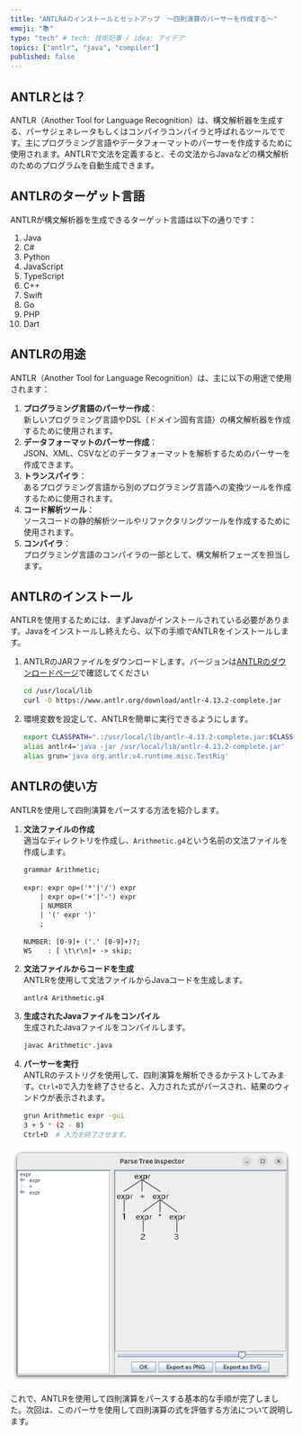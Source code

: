 ```yaml
---
title: "ANTLR4のインストールとセットアップ　〜四則演算のパーサーを作成する〜"
emoji: "📚"
type: "tech" # tech: 技術記事 / idea: アイデア
topics: ["antlr", "java", "compiler"]
published: false
---
```


## ANTLRとは？

ANTLR（Another Tool for Language Recognition）は、構文解析器を生成する、パーサジェネレータもしくはコンパイラコンパイラと呼ばれるツールでです。主にプログラミング言語やデータフォーマットのパーサーを作成するために使用されます。ANTLRで文法を定義すると、その文法からJavaなどの構文解析のためのプログラムを自動生成できます。

## ANTLRのターゲット言語

ANTLRが構文解析器を生成できるターゲット言語は以下の通りです：

1. Java
2. C#
3. Python
4. JavaScript
5. TypeScript
6. C++
7. Swift
8. Go
9. PHP
10. Dart

## ANTLRの用途

ANTLR（Another Tool for Language Recognition）は、主に以下の用途で使用されます：

1. **プログラミング言語のパーサー作成**：  
   新しいプログラミング言語やDSL（ドメイン固有言語）の構文解析器を作成するために使用されます。
2. **データフォーマットのパーサー作成**：  
   JSON、XML、CSVなどのデータフォーマットを解析するためのパーサーを作成できます。
3. **トランスパイラ**：  
   あるプログラミング言語から別のプログラミング言語への変換ツールを作成するために使用されます。
4. **コード解析ツール**：  
   ソースコードの静的解析ツールやリファクタリングツールを作成するために使用されます。
5. **コンパイラ**：  
   プログラミング言語のコンパイラの一部として、構文解析フェーズを担当します。

## ANTLRのインストール

ANTLRを使用するためには、まずJavaがインストールされている必要があります。Javaをインストールし終えたら、以下の手順でANTLRをインストールします。

1. ANTLRのJARファイルをダウンロードします。バージョンは[ANTLRのダウンロードページ](https://www.antlr.org/download.html)で確認してください
   ```sh
   cd /usr/local/lib
   curl -O https://www.antlr.org/download/antlr-4.13.2-complete.jar
   ```
2. 環境変数を設定して、ANTLRを簡単に実行できるようにします。
   ```sh
   export CLASSPATH=".:/usr/local/lib/antlr-4.13.2-complete.jar:$CLASSPATH"
   alias antlr4='java -jar /usr/local/lib/antlr-4.13.2-complete.jar'
   alias grun='java org.antlr.v4.runtime.misc.TestRig'
   ```

## ANTLRの使い方

ANTLRを使用して四則演算をパースする方法を紹介します。

1. **文法ファイルの作成**    
   適当なディレクトリを作成し、`Arithmetic.g4`という名前の文法ファイルを作成します。
   ```antlr:Arithmetic.g4
   grammar Arithmetic;
   
   expr: expr op=('*'|'/') expr
       | expr op=('+'|'-') expr
       | NUMBER
       | '(' expr ')'
       ;
   
   NUMBER: [0-9]+ ('.' [0-9]+)?;
   WS    : [ \t\r\n]+ -> skip;
   ```
2. **文法ファイルからコードを生成**  
   ANTLRを使用して文法ファイルからJavaコードを生成します。
   ```sh
   antlr4 Arithmetic.g4
   ```
3. **生成されたJavaファイルをコンパイル**  
   生成されたJavaファイルをコンパイルします。
   ```sh
   javac Arithmetic*.java
   ```
4. **パーサーを実行**  
   ANTLRのテストリグを使用して、四則演算を解析できるかテストしてみます。`Ctrl+D`で入力を終了させると、入力された式がパースされ、結果のウィンドウが表示されます。
   ```sh
   grun Arithmetic expr -gui
   3 + 5 * (2 - 8)
   Ctrl+D  # 入力を終了させます。
   ```
  ![](/images/antlr-grun-example.png)

これで、ANTLRを使用して四則演算をパースする基本的な手順が完了しました。次回は、このパーサを使用して四則演算の式を評価する方法について説明します。

